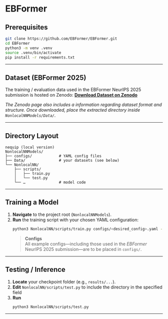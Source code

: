 # EBFormer

## Prerequisites
```bash
git clone https://github.com/EBFormer/EBFormer.git
cd EBFormer
python3 -m venv .venv           
source .venv/bin/activate
pip install -r requirements.txt
```

---

## Dataset (EBFormer 2025)

The training / evaluation data used in the EBFormer NeurIPS 2025 submission is hosted on Zenodo:
[**Download Dataset on Zenodo**](https://zenodo.org/records/17197896?token=eyJhbGciOiJIUzUxMiJ9.eyJpZCI6IjgwNTRiOWM0LTk1ZTItNDZkNi04YzFkLTk3OWExNjcxNDYwYyIsImRhdGEiOnt9LCJyYW5kb20iOiIwNzMyZDAzYzQxZGViMDgzOTdmY2EwNWFmMTBkNzA2NyJ9.5afkHSH6Vnf3Up98xW8lH6MNgCuMGqRfWWPiPVohU0e_iHdSDRqMh4rQhPhGb8Ve3YkXTGaU7pa123Dgxv-1_g)

*The Zenodo page also includes a information regarding dataset format and structure. 
Once downloaded, place the extracted directory inside `NonlocalNNModels/Data/`.*

---

## Directory Layout
```
nequip (local version)
NonlocalNNModels/
├── configs/            # YAML config files
├── Data/               # your datasets (see below)
└── NonlocalNN/
    ├── scripts/
    │   ├── train.py
    │   └── test.py
    └── …               # model code
```
---

## Training a Model
1. **Navigate** to the project root (`NonlocalNNModels`).
2. **Run** the training script with your chosen YAML configuration:
   ```bash
   python3 NonlocalNN/scripts/train.py configs/<desired_config>.yaml --warn-unused
   ```
   > **Configs**  
   > All example configs—including those used in the *EBFormer* NeurIPS 2025 submission—are to be placed in `configs/`.  

---

## Testing / Inference
1. **Locate** your checkpoint folder (e.g., `results/...`).
2. **Edit** `NonlocalNN/scripts/test.py` to include the directory in the specified field
3. **Run**
   ```bash
   python3 NonlocalNN/scripts/test.py
   ```
---
